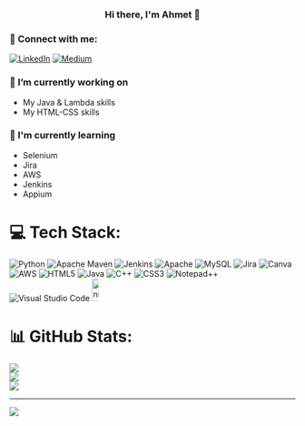 

<h3 align="center">
Hi there, I'm Ahmet 👋
</h3>

### 🤝 Connect with me:
[![LinkedIn](https://img.shields.io/badge/LinkedIn-%230077B5.svg?logo=linkedin&logoColor=white)](https://www.linkedin.com/in/g%C3%BClhan-tezcan-3895b5268/) [![Medium](https://img.shields.io/badge/Medium-12100E?logo=medium&logoColor=white)](https://medium.com/@Gulhante) 


### 🔭 I’m currently working on

- My Java & Lambda skills
- My HTML-CSS skills


### 🌱 I'm currently learning

- Selenium
- Jira
- AWS
- Jenkins
- Appium


# 💻 Tech Stack:
![Python](https://img.shields.io/badge/python-3670A0?style=for-the-badge&logo=python&logoColor=ffdd54) ![Apache Maven](https://img.shields.io/badge/Apache%20Maven-C71A36?style=for-the-badge&logo=Apache%20Maven&logoColor=white) ![Jenkins](https://img.shields.io/badge/jenkins-%232C5263.svg?style=for-the-badge&logo=jenkins&logoColor=white) ![Apache](https://img.shields.io/badge/apache-%23D42029.svg?style=for-the-badge&logo=apache&logoColor=white) ![MySQL](https://img.shields.io/badge/mysql-%2300f.svg?style=for-the-badge&logo=mysql&logoColor=white) ![Jira](https://img.shields.io/badge/jira-%230A0FFF.svg?style=for-the-badge&logo=jira&logoColor=white) ![Canva](https://img.shields.io/badge/Canva-%2300C4CC.svg?style=for-the-badge&logo=Canva&logoColor=white) ![AWS](https://img.shields.io/badge/AWS-%23FF9900.svg?style=for-the-badge&logo=amazon-aws&logoColor=white) ![HTML5](https://img.shields.io/badge/html5-%23E34F26.svg?style=for-the-badge&logo=html5&logoColor=white) ![Java](https://img.shields.io/badge/java-%23ED8B00.svg?style=for-the-badge&logo=java&logoColor=white)
![C++](https://img.shields.io/badge/c++-%2300599C.svg?style=for-the-badge&logo=c%2B%2B&logoColor=white) 
![CSS3](https://img.shields.io/badge/css3-%231572B6.svg?style=for-the-badge&logo=css3&logoColor=white) 
![Notepad++](https://img.shields.io/badge/Notepad++-90E59A.svg?style=for-the-badge&logo=notepad%2b%2b&logoColor=black)
![Visual Studio Code](https://img.shields.io/badge/Visual%20Studio%20Code-0078d7.svg?style=for-the-badge&logo=visual-studio-code&logoColor=white)
<img src="https://static-00.iconduck.com/assets.00/selenium-icon-512x496-obrnvg2v.png" jsaction="VQAsE" class="r48jcc pT0Scc iPVvYb" style="max-width: 12px; height: 40px; margin: 0px; width: 51px;" alt="Selenium&quot; Icon - Download for free – Iconduck" jsname="kn3ccd" data-ilt="1688656347572">


# 📊 GitHub Stats:
![](https://github-readme-stats.vercel.app/api?username=Aagac&theme=dark&hide_border=false&include_all_commits=false&count_private=false)<br/>
![](https://github-readme-streak-stats.herokuapp.com/?user=Aagac&theme=dark&hide_border=false)<br/>
![](https://github-readme-stats.vercel.app/api/top-langs/?username=Aagac&theme=dark&hide_border=false&include_all_commits=false&count_private=false&layout=compact)

---
[![](https://visitcount.itsvg.in/api?id=Aagac&icon=0&color=0)](https://visitcount.itsvg.in)

<!-- Proudly created with GPRM ( https://gprm.itsvg.in ) -->






